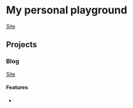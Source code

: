 # My personal playground
[Site](https://www.piemeram.lv)

## Projects
### Blog
[Site](https://www.piemeram.lv/blogv1)
#### Features
  *
